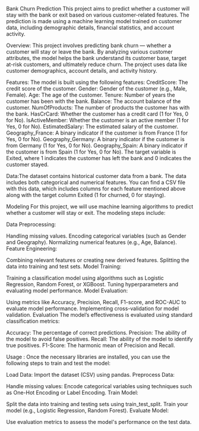 Bank Churn Prediction
This project aims to predict whether a customer will stay with the bank or exit based on various customer-related features. The prediction is made using a machine learning model trained on customer data, 
including demographic details, financial statistics, and account activity.

Overview:
This project involves predicting bank churn — whether a customer will stay or leave the bank. By analyzing various customer attributes, the model helps the bank understand its customer base,
target at-risk customers, and ultimately reduce churn. The project uses data like customer demographics, account details, and activity history.

Features:
The model is built using the following features:
CreditScore: The credit score of the customer.
Gender: Gender of the customer (e.g., Male, Female).
Age: The age of the customer.
Tenure: Number of years the customer has been with the bank.
Balance: The account balance of the customer.
NumOfProducts: The number of products the customer has with the bank.
HasCrCard: Whether the customer has a credit card (1 for Yes, 0 for No).
IsActiveMember: Whether the customer is an active member (1 for Yes, 0 for No).
EstimatedSalary: The estimated salary of the customer.
Geography_France: A binary indicator if the customer is from France (1 for Yes, 0 for No).
Geography_Germany: A binary indicator if the customer is from Germany (1 for Yes, 0 for No).
Geography_Spain: A binary indicator if the customer is from Spain (1 for Yes, 0 for No).
The target variable is Exited, where 1 indicates the customer has left the bank and 0 indicates the customer stayed.

Data:The dataset contains historical customer data from a bank. The data includes both categorical and numerical features. You can find a CSV file with this data, which includes columns for 
each feature mentioned above along with the target column Exited (1 for churned, 0 for staying).

Modeling
For this project, we will use machine learning algorithms to predict whether a customer will stay or exit. The modeling steps include:

Data Preprocessing:

Handling missing values.
Encoding categorical variables (such as Gender and Geography).
Normalizing numerical features (e.g., Age, Balance).
Feature Engineering:

Combining relevant features or creating new derived features.
Splitting the data into training and test sets.
Model Training:

Training a classification model using algorithms such as Logistic Regression, Random Forest, or XGBoost.
Tuning hyperparameters and evaluating model performance.
Model Evaluation:

Using metrics like Accuracy, Precision, Recall, F1-score, and ROC-AUC to evaluate model performance.
Implementing cross-validation for model validation.
Evaluation
The model’s effectiveness is evaluated using standard classification metrics:

Accuracy: The percentage of correct predictions.
Precision: The ability of the model to avoid false positives.
Recall: The ability of the model to identify true positives.
F1-Score: The harmonic mean of Precision and Recall.

Usage : Once the necessary libraries are installed, you can use the following steps to train and test the model:

Load Data:
Import the dataset (CSV) using pandas.
Preprocess Data:

Handle missing values:
Encode categorical variables using techniques such as One-Hot Encoding or Label Encoding.
Train Model:

Split the data into training and testing sets using train_test_split.
Train your model (e.g., Logistic Regression, Random Forest).
Evaluate Model:

Use evaluation metrics to assess the model's performance on the test data.
